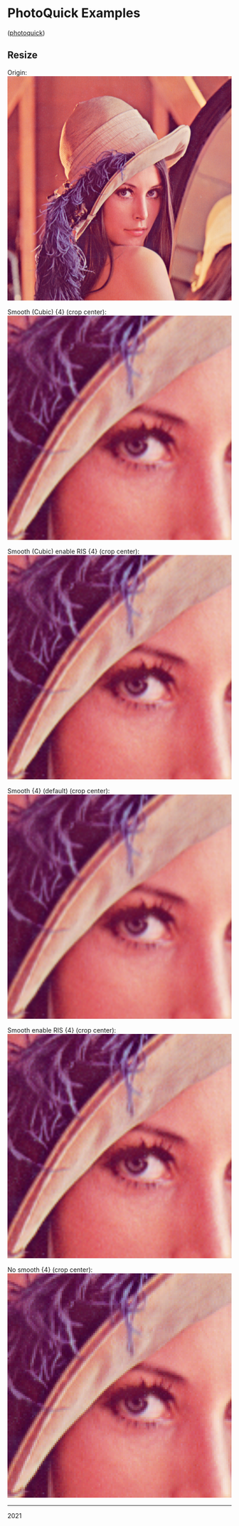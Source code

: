 # PhotoQuick Examples

([photoquick](https://github.com/ImageProcessing-ElectronicPublications/photoquick))

## Resize

Origin:  
![orig](../../orig/lena.png)

Smooth (Cubic) {4} (crop center):  
![default](./lena.resize.4.cubic.png)

Smooth (Cubic) enable RIS {4} (crop center):  
![default](./lena.resize.4.cubic.ris.png)

Smooth {4} (default) (crop center):  
![default](./lena.resize.4.smooth.png)

Smooth enable RIS {4} (crop center):  
![RIS](./lena.resize.4.smooth.ris.png)

No smooth {4} (crop center):  
![nosmooth](./lena.resize.4.nosmooth.png)

----

2021
